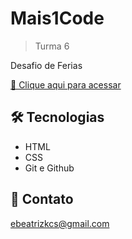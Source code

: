 # Mais1Code

> Turma 6

Desafio de Ferias

[🔗 Clique aqui para acessar](https://soubeatrizkaroline.github.io/Mais1Code_DesafioFerias/)


## 🛠 Tecnologias

- HTML
- CSS
- Git e Github

## 💙 Contato

ebeatrizkcs@gmail.com
